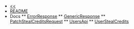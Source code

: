 * [<<](/boost-request-bot/discord/boost-request.md)
* [README](/boost-request-bot/python-sdk/README.md)
* Docs
** [ErrorResponse](/boost-request-bot/python-sdk/docs/ErrorResponse.md)
** [GenericResponse](/boost-request-bot/python-sdk/docs/GenericResponse.md)
** [PatchStealCreditsRequest](/boost-request-bot/python-sdk/docs/PatchStealCreditsRequest.md)
** [UsersApi](/boost-request-bot/python-sdk/docs/UsersApi.md)
** [UserStealCredits](/boost-request-bot/python-sdk/docs/UserStealCredits.md)
